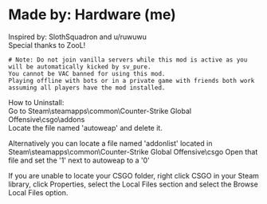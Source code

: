 # Made by: Hardware (me)
Inspired by: SlothSquadron and u/ruwuwu                                        
Special thanks to ZooL!                                                      
                                                                            
    # Note: Do not join vanilla servers while this mod is active as you will be automatically kicked by sv_pure. 
    You cannot be VAC banned for using this mod. 
    Playing offline with bots or in a private game with friends both work assuming all players have the mod installed.                                 



  How to Uninstall:                                                            
     Go to Steam\steamapps\common\Counter-Strike Global Offensive\csgo\addons     
     Locate the file named 'autoweap' and delete it.                             
                                                                                  
  Alternatively you can locate a file named 'addonlist' located in Steam\steamapps\common\Counter-Strike Global Offensive\csgo
    Open that file and set the '1' next to autoweap to a '0'                     
                                                                                  
  If you are unable to locate your CSGO folder, right click CSGO in your Steam library, click Properties, select the Local Files section
    and select the Browse Local Files option.
